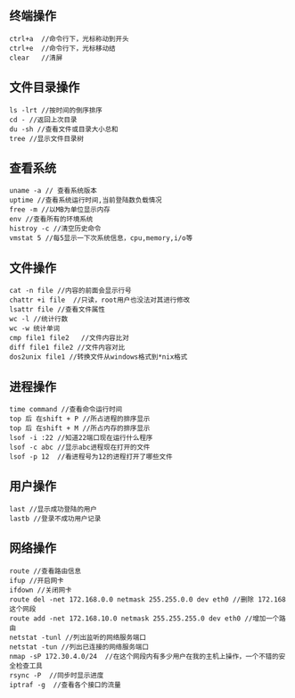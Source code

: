 <!---title:Linux常用命令TOP-->
<!---keyword:Linux,OP,shell,cmd,命令-->
<!---date:2014.10.29-->

## 终端操作

    ctrl+a  //命令行下，光标称动到开头
    ctrl+e  //命令行下，光标移动结
    clear   //清屏
    
## 文件目录操作
        
    ls -lrt //按时间的倒序排序
    cd - //返回上次目录
    du -sh //查看文件或目录大小总和
    tree //显示文件目录树
    
## 查看系统
        
    uname -a // 查看系统版本
    uptime //查看系统运行时间,当前登陆数负载情况
    free -m //以MB为单位显示内存
    env //查看所有的环境系统
    histroy -c //清空历史命令
    vmstat 5 //每5显示一下次系统信息，cpu,memory,i/o等

## 文件操作
                
    cat -n file //内容的前面会显示行号
    chattr +i file  //只读，root用户也没法对其进行修改
    lsattr file //查看文件属性
    wc -l //统计行数
    wc -w 统计单词
    cmp file1 file2   //文件内容比对
    diff file1 file2 //文件内容对比
    dos2unix file1 //转换文件从windows格式到*nix格式

## 进程操作

    time command //查看命令运行时间
    top 后 在shift + P //所占进程的排序显示
    top 后 在shift + M //所占内存的排序显示
    lsof -i :22 //知道22端口现在运行什么程序
    lsof -c abc //显示abc进程现在打开的文件
    lsof -p 12  //看进程号为12的进程打开了哪些文件

## 用户操作

    last //显示成功登陆的用户
    lastb //登录不成功用户记录

## 网络操作

    route //查看路由信息
    ifup //开启网卡
    ifdown //关闭网卡
    route del -net 172.168.0.0 netmask 255.255.0.0 dev eth0 //删除 172.168这个网段
    route add -net 172.168.10.0 netmask 255.255.255.0 dev eth0 //增加一个路由
    netstat -tunl //列出监听的网络服务端口
    netstat -tun //列出已连接的网络服务端口
    nmap -sP 172.30.4.0/24  //在这个网段内有多少用户在我的主机上操作，一个不错的安全检查工具
    rsync -P  //同步时显示进度
    iptraf -g  //查看各个接口的流量
